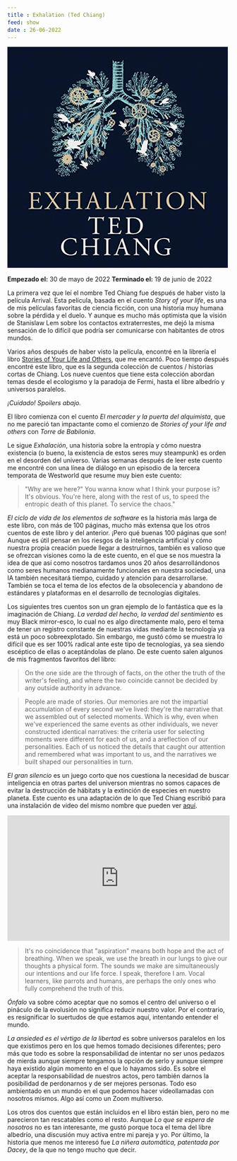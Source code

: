 ```yaml
---
title : Exhalation (Ted Chiang)
feed: show
date : 26-06-2022
---
```


![Portada](/assets/img/tedchiang_exhalation.jpg "Portada del libro")

**Empezado el:** 30 de mayo de 2022
**Terminado el:**  19 de junio de 2022

La primera vez que leí el nombre Ted Chiang fue después de haber visto la película Arrival. Esta película, basada en el cuento *Story of your life*, es una de mis películas favoritas de ciencia ficción, con una historia muy humana sobre la pérdida y el duelo. Y aunque es mucho más optimista que la visión de Stanislaw Lem sobre los contactos extraterrestes, me dejó la misma sensación de lo difícil que podría ser comunicarse con habitantes de otros mundos.

Varios años después de haber visto la película, encontré en la librería el libro [Stories of Your Life and Others](https://en.wikipedia.org/wiki/Stories_of_Your_Life_and_Others), que me encantó. Poco tiempo después encontré este libro, que es la segunda colección de cuentos / historias cortas de Chiang. Los nueve cuentos que tiene esta colección abordan temas desde el ecologismo y la paradoja de Fermi, hasta el libre albedrío y universos paralelos. 

*¡Cuidado! Spoilers abajo.*

El libro comienza con el cuento *El mercader y la puerta del alquimista*, que no me pareció tan impactante como el comienzo de *Stories of your life and others*  con *Torre de Babilonia*.

Le sigue *Exhalación*, una historia sobre la entropía y cómo nuestra existencia (o bueno, la existencia de estos seres muy steampunk) es orden en el desorden del universo. Varias semanas después de leer este cuento me encontré con una línea de diálogo en un episodio de la tercera temporata de Westworld que resume muy bien este cuento:

> "Why are we here?" You wanna know what I think your purpose is? It's obvious. You're here, along with the rest of us, to speed the entropic death of this planet. To service the chaos."

*El ciclo de vida de los elementos de software* es la historia más larga de este libro, con más de 100 páginas, mucho más extensa que los otros cuentos de este libro y del anterior. ¡Pero qué buenas 100 páginas que son! Aunque es útil pensar en los riesgos de la inteligencia artificial y cómo nuestra propia creación puede llegar a destruirnos, también es valioso que se ofrezcan visiones como la de este cuento, en el que se nos muestra la idea de que así como nosotros tardamos unos 20 años desarrollándonos como seres humanos medianamente funcionales en nuestra sociedad, una IA también necesitará tiempo, cuidado y atención para desarrollarse. También se toca el tema de los efectos de la obsolecencia y abandono de estándares y plataformas en el desarrollo de tecnologías digitales.

Los siguientes tres cuentos son un gran ejemplo de lo fantástica que es la imaginación de Chiang. *La verdad del hecho, la verdad del sentimiento* es muy Black mirror-esco, lo cual no es algo directamente malo, pero el tema de tener un registro constante de nuestras vidas mediante la tecnología ya está un poco sobreexplotado. Sin embargo, me gustó cómo se muestra lo difícil que es ser 100% radical ante este tipo de tecnologías, ya sea siendo escéptico de ellas o aceptándolas de plano. De este cuento salen algunos de mis fragmentos favoritos del libro:

> On the one side are the through of facts, on the other the truth of the writer's feeling, and where the two coincide cannot be decided by any outside authority in advance.

> People are made of stories. Our memories are not the impartial accumulation of every second we've lived: they're the narrative that we assembled out of selected moments. Which is why, even when we've experienced the same events as other individuals, we never constructed identical narratives: the criteria user for selecting moments were different for each of us, and a areflection of our personalities. Each of us noticed the details that caught our attention and remembered what was important to us, and the narratives we built shaped our personalities in turn.

*El gran silencio* es un juego corto que nos cuestiona la necesidad de buscar inteligencia en otras partes del universon mientras no somos capaces de evitar la destrucción de hábitats y la extinción de especies en nuestro planeta. Este cuento es una adaptación de lo que Ted Chiang escribió para una instalación de video del mismo nombre que pueden ver [aquí](https://vimeo.com/195588827).

<div style="padding:56.25% 0 0 0;position:relative;"><iframe src="https://player.vimeo.com/video/195588827?h=dcc58f5943&color=ff9933" style="position:absolute;top:0;left:0;width:100%;height:100%;" frameborder="0" allow="autoplay; fullscreen; picture-in-picture" allowfullscreen></iframe></div><script src="https://player.vimeo.com/api/player.js"></script>

> It's no coincidence that "aspiration" means both hope and the act of breathing.
> When we speak, we use the breath in our lungs to give our thoughts a physical form. The sounds we make are simultaneously our intentions and our life force.
> I speak, therefore I am. Vocal learners, like parrots and humans, are perhaps the only ones who fully comprehend the truth of this.

*Ónfalo* va sobre cómo aceptar que no somos el centro del universo o el pináculo de la evolusión no significa reducir nuestro valor. Por el contrario, es resignificar lo suertudos de que estamos aquí, intentando entender el mundo. 

*La ansieded es el vértigo de la libertad* es sobre universos paralelos en los que existimos pero en los que hemos tomado decisiones diferentes; pero más que todo es sobre la responsabilidad de intentar no ser unos pedazos de mierda aunque siempre tengamos la opción de serlo y aunque siempre haya existido algún momento en el que lo hayamos sido. Es sobre el aceptar la responsabilidad de nuestros actos, pero también darnos la posibilidad de perdonarnos y de ser mejores personas. Todo eso ambientado en un mundo en el que podemos hacer videollamadas con nosotros mismos. Algo así como un Zoom multiverso.

Los otros dos cuentos que están incluidos en el libro están bien, pero no me parecieron tan rescatables como el resto. Aunque *Lo que se espera de nosotros* no es tan interesante, me gustó porque toca el tema del libre albedrío, una discusión muy activa entre mi pareja y yo. Por último, la historia que menos me interesó fue *La niñera automática, patentada por Dacey*, de la que no tengo mucho que decir. 
